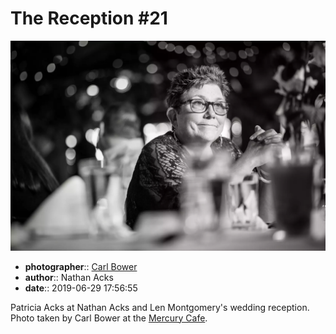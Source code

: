 # The Reception \#21

![Patricia Acks at Nathan Acks and Len Montgomery's wedding reception](assets/2019-06-29-set-3-the-reception-21.webp)

* **photographer**:: [Carl Bower](https://carlbowerphotos.com)  
* **author**:: Nathan Acks  
* **date**:: 2019-06-29 17:56:55

Patricia Acks at Nathan Acks and Len Montgomery's wedding reception. Photo taken by Carl Bower at the [Mercury Cafe](http://mercurycafe.com).
